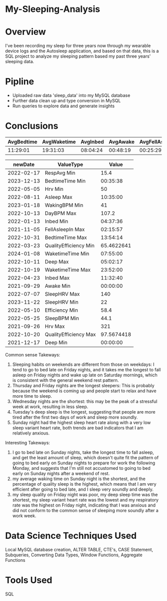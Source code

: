 # My-Sleeping-Analysis
# Overview
I've been recording my sleep for three years now through my wearable device logs and the Autosleep application, and based on that data, this is a SQL project to analyze my sleeping pattern based my past three years' sleeping data. 
# Pipline
* Uploaded raw data 'sleep_data' into my MySQL database
* Further data clean up and type conversion in MySQL
* Run queries to explore data and generate insights
# Conclusions

| AvgBedtime | AvgWaketime | AvgInbed | AvgAwake | AvgFellAsleepin | AvgAsleep | AvgEfficiency | AvgQuality | AvgDeep | AvgSleepBPM | AvgDayBPM | AvgWakingBPM | AvgHrv | AvgSleepHRV | AvgResp |
|------------|-------------|----------|----------|-----------------|-----------|---------------|------------|---------|-------------|-----------|--------------|--------|-------------|---------|
| 11:29:01   | 19:31:03    | 08:04:24 | 00:48:19 | 00:25:29        | 07:16:05  | 90.26         | 83.71      | 02:52:18| 49.81       | 72.60     | 49.20        | 111.26 | 71.62       | 16.79   |

| newDate | ValueType | Value |
|---------|-----------|-------|
| 2022-02-17 | RespAvg Min | 15.4 |
| 2023-12-13 | BedtimeTime Min | 00:35:38 |
| 2022-05-05 | Hrv Min | 50 |
| 2022-08-11 | Asleep Max | 10:35:00 |
| 2023-01-18 | WakingBPM Min | 41 |
| 2022-10-13 | DayBPM Max | 107.2 |
| 2022-01-13 | Inbed Min | 04:37:36 |
| 2021-11-05 | FellAsleepIn Max | 02:15:57 |
| 2022-10-31 | BedtimeTime Max | 13:54:14 |
| 2022-03-23 | QualityEfficiency Min | 65.4622641 |
| 2024-01-08 | WaketimeTime Min | 07:55:00 |
| 2022-10-11 | Deep Max | 05:02:17 |
| 2022-10-19 | WaketimeTime Max | 23:52:00 |
| 2022-04-23 | Inbed Max | 11:32:40 |
| 2021-09-29 | Awake Min | 00:00:00 |
| 2022-07-07 | SleepHRV Max | 140 |
| 2023-11-22 | SleepHRV Min | 22 |
| 2022-05-10 | Efficiency Min | 58.4 |
| 2022-05-25 | SleepBPM Min | 44.1 |
| 2021-09-26 | Hrv Max | 321 |
| 2022-10-20 | QualityEfficiency Max | 97.5674418 |
| 2021-12-17 | Deep Min | 00:00:00 |

Common sense Takeways:
1. Sleeping habits on weekends are different from those on weekdays: I tend to go to bed late on Friday nights, and it takes me the longest to fall asleep on Friday nights and wake up late on Saturday mornings, which is consistent with the general weekend rest pattern.
2. Thursday and Friday nights are the longest sleepers: This is probably because the weekend is coming up and people start to relax and have more time to sleep.
3. Wednesday nights are the shortest: this may be the peak of a stressful week at work, resulting in less sleep.
4. Tuesday's deep sleep is the longest, suggesting that people are more tired after the first two days of work and sleep more soundly.
5. Sunday night had the highest sleep heart rate along with a very low sleep variant heart rate, both trends are bad indicators that I am relatively anxious.

Interesting Takeways:
1. I go to bed late on Sunday nights, take the longest time to fall asleep, and get the least amount of sleep, which doesn't quite fit the pattern of going to bed early on Sunday nights to prepare for work the following Monday, and suggests that I'm still not accustomed to going to bed early on Sunday nights after a weekend of rest.
2. my average waking time on Sunday night is the shortest, and the percentage of quality sleep is the highest, which means that I am very efficient after going to bed late, and I sleep very soundly and deeply.
3. my sleep quality on Friday night was poor, my deep sleep time was the shortest, my sleep variant heart rate was the lowest and my respiratory rate was the highest on Friday night, indicating that I was anxious and did not conform to the common sense of sleeping more soundly after a work week.
# Data Science Techniques Used
Local MySQL database creation, ALTER TABLE, CTE's, CASE Statement, Subqueries, Converting Data Types, Window Functions, Aggregate Functions
# Tools Used
SQL

